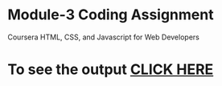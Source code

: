 # Module-3 Coding Assignment

Coursera  HTML, CSS, and Javascript for Web Developers

# To see the output [CLICK HERE](https://eziooxd.github.io/Coursera-test/module-4/)
